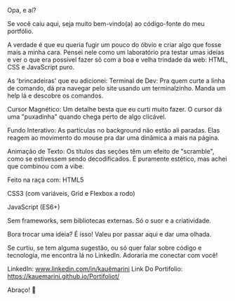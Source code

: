 Opa, e aí?

Se você caiu aqui, seja muito bem-vindo(a) ao código-fonte do meu portfólio.

A verdade é que eu queria fugir um pouco do óbvio e criar algo que fosse mais a minha cara. Pensei nele como um laboratório pra testar umas ideias e ver o que era possível fazer só com a boa e velha trindade da web: HTML, CSS e JavaScript puro.

As 'brincadeiras' que eu adicionei:
  Terminal de Dev: Pra quem curte a linha de comando, dá pra navegar pelo site usando um terminalzinho. Manda um help lá e descobre os comandos.
  
  Cursor Magnético: Um detalhe besta que eu curti muito fazer. O cursor dá uma "puxadinha" quando chega perto de algo clicável.
  
  Fundo Interativo: As partículas no background não estão ali paradas. Elas reagem ao movimento do mouse pra dar uma dinâmica a mais na página.
  
  Animação de Texto: Os títulos das seções têm um efeito de "scramble", como se estivessem sendo decodificados. É puramente estético, mas achei que combinou com a vibe.

Feito na raça com:
  HTML5
  
  CSS3 (com variáveis, Grid e Flexbox a rodo)
  
  JavaScript (ES6+)
  
Sem frameworks, sem bibliotecas externas. Só o suor e a criatividade.

Bora trocar uma ideia?
É isso! Valeu por passar aqui e dar uma olhada.

Se curtiu, se tem alguma sugestão, ou só quer falar sobre código e tecnologia, me encontra lá no LinkedIn. Adoraria me conectar com você!

LinkedIn: www.linkedin.com/in/kauêmarini
Link Do Portifolio: https://kauemarini.github.io/Portifoliot/

Abraço! 👋
